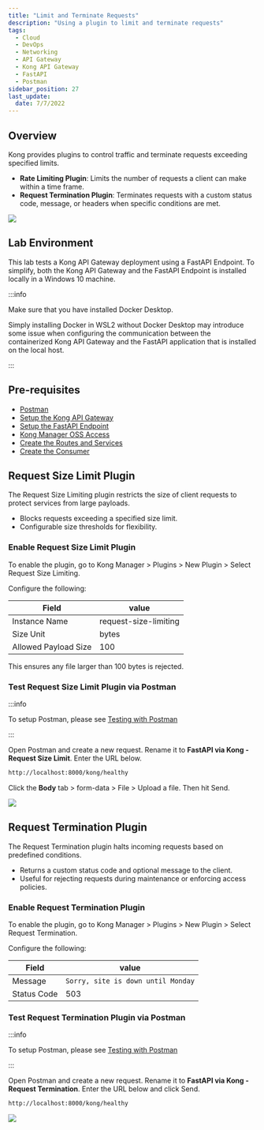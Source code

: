 ```yaml
---
title: "Limit and Terminate Requests"
description: "Using a plugin to limit and terminate requests"
tags: 
  - Cloud
  - DevOps
  - Networking 
  - API Gateway
  - Kong API Gateway
  - FastAPI 
  - Postman
sidebar_position: 27
last_update:
  date: 7/7/2022
---
```


## Overview 

Kong provides plugins to control traffic and terminate requests exceeding specified limits.  

- **Rate Limiting Plugin**: Limits the number of requests a client can make within a time frame.  
- **Request Termination Plugin**: Terminates requests with a custom status code, message, or headers when specific conditions are met.  

![](/img/docs/12042024-kong-gw-traffic-control-plugin.png)

## Lab Environment

This lab tests a Kong API Gateway deployment using a FastAPI Endpoint. To simplify, both the Kong API Gateway and the FastAPI Endpoint is installed locally in a Windows 10 machine.

:::info 

Make sure that you have installed Docker Desktop. 

Simply installing Docker in WSL2 without Docker Desktop may introduce some issue when configuring the communication between the containerized Kong API Gateway and the FastAPI application that is installed on the local host.

:::

## Pre-requisites 

- [Postman](https://www.postman.com/downloads/)
- [Setup the Kong API Gateway](/docs/006-Networking/060-Kong-API-Gateway/015-Containerized-Kong-and-Other-Apps.md)
- [Setup the FastAPI Endpoint](/docs/006-Networking/060-Kong-API-Gateway/016-Testing-wth-an-FastAPI-Endpoint.md#setup-the-api-endpoint)
- [Kong Manager OSS Access](/docs/006-Networking/060-Kong-API-Gateway/015-Containerized-Kong-and-Other-Apps.md)
- [Create the Routes and Services](/docs/006-Networking/060-Kong-API-Gateway/016-Testing-wth-an-FastAPI-Endpoint.md)
- [Create the Consumer](/docs/006-Networking/060-Kong-API-Gateway/017-Consumers-Plugins-Upstreams.md#create-the-kong-consumer)

## Request Size Limit Plugin 

The Request Size Limiting plugin restricts the size of client requests to protect services from large payloads.  

- Blocks requests exceeding a specified size limit.  
- Configurable size thresholds for flexibility.  

### Enable Request Size Limit Plugin 

To enable the plugin, go to Kong Manager > Plugins > New Plugin > Select Request Size Limiting.

Configure the following:

| Field                           | value                   |
|---------------------------------|-------------------------|
| Instance Name                   | request-size-limiting   |
| Size Unit                       | bytes                   |
| Allowed Payload Size            | 100                     |

This ensures any file larger than 100 bytes is rejected.


### Test Request Size Limit Plugin via Postman 

:::info

To setup Postman, please see [Testing with Postman](/docs/006-Networking/060-Kong-API-Gateway/016-Testing-wth-an-FastAPI-Endpoint.md#testing-with-postman)

:::

Open Postman and create a new request. Rename it to **FastAPI via Kong - Request Size Limit**. Enter the URL below.

```bash
http://localhost:8000/kong/healthy 
```

Click the **Body** tab > form-data > File > Upload a file. Then hit Send.

![](/img/docs/12022024-kong-gw-request-limit-size.png)


## Request Termination Plugin

The Request Termination plugin halts incoming requests based on predefined conditions.  

- Returns a custom status code and optional message to the client.  
- Useful for rejecting requests during maintenance or enforcing access policies.  

### Enable Request Termination Plugin 

To enable the plugin, go to Kong Manager > Plugins > New Plugin > Select Request Termination.

Configure the following:

| Field                    | value                              |
|--------------------------|------------------------------------|
| Message                  | `Sorry, site is down until Monday` |
| Status Code              | 503                                |



### Test Request Termination Plugin via Postman 

:::info

To setup Postman, please see [Testing with Postman](/docs/006-Networking/060-Kong-API-Gateway/016-Testing-wth-an-FastAPI-Endpoint.md#testing-with-postman)

:::

Open Postman and create a new request. Rename it to **FastAPI via Kong - Request Termination**. Enter the URL below and click Send.

```bash
http://localhost:8000/kong/healthy 
```

![](/img/docs/12022024-kong-gw-request-termination.png)
